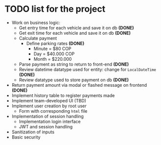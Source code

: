 # TODO list for the project

- Work on business logic:
	- Get entry time for each vehicle and save it on db **(DONE)**
	- Get exit time for each vehicle and save it on db **(DONE)**
	- Calculate payment
		- Define parking rates **(DONE)**
			- Minute = $80 COP
			- Day = $40.000 COP
			- Month = $220.000
	- Parse payment as string to return to front-end **(DONE)**
	- Review datetime datatype used for entity: change for `LocalDateTime` **(DONE)**
	- Review datatype used to store payment on db **(DONE)**
- Return payment amount via modal or flashed message on frontend **(DONE)**
- Implement history table to register payments made
- Implement team-developed UI (TBD)
- Implement user creation by root user
	- Form with corresponding `html` file
- Implementation of session handling
	- Implementation login interface
	- JWT and session handling
- Sanitization of inputs
- Basic security